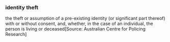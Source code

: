 ### identity theft

the theft or assumption of a pre-existing identity (or significant part thereof) with or without consent, and, whether, in the case of an individual, the person is living or deceased[Source: Australian Centre for Policing Research]